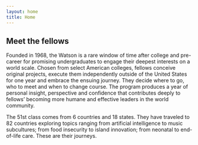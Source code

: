 ```yaml
---
layout: home
title: Home
---
```


## Meet the fellows

Founded in 1968, the Watson is a rare window of time after college and pre-career for promising undergraduates to engage their deepest interests on a world scale. Chosen from select American colleges, fellows conceive original projects, execute them independently outside of the United States for one year and embrace the ensuing journey. They decide where to go, who to meet and when to change course. The program produces a year of personal insight, perspective and confidence that contributes deeply to fellows’ becoming more humane and effective leaders in the world community.

The 51st class comes from 6 countries and 18 states. They have traveled to 82 countries exploring topics ranging from artificial intelligence to music subcultures; from food insecurity to island innovation; from neonatal to end-of-life care. These are their journeys.

